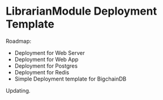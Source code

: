 # LibrarianModule Deployment Template

Roadmap:

- Deployment for Web Server
- Deployment for Web App
- Deployment for Postgres
- Deployment for Redis
- Simple Deployment template for BigchainDB

Updating.
